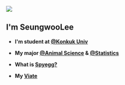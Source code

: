
<a href="https://hits.seeyoufarm.com"><img src="https://hits.seeyoufarm.com/api/count/incr/badge.svg?url=https%3A%2F%2Fgithub.com%2FgreenyLim&count_bg=%230A0B0A&title_bg=%23555555&icon=github.svg&icon_color=%23E7E7E7&title=hits&edge_flat=true"/></a>
       
## I'm SeungwooLee 

-  **I'm student at [@Konkuk Univ](https://www.konkuk.ac.kr/konkuk/index.do)**

-  **My major  [@Animal Science](http://anis.konkuk.ac.kr/main.do) & [@Statistics](https://stat.konkuk.ac.kr/stat/index.do)**

-  **What is [Spyegg?](https://seungw00lee.notion.site/Spyfarm-SPYEGG-513b7252b4fc4b829016d60841c3c178?pvs=74)**

-  **My [Viate](https://seungw00lee.notion.site/5d05c0f84afd4ee9910bc957eb0de647?pvs=74)**
